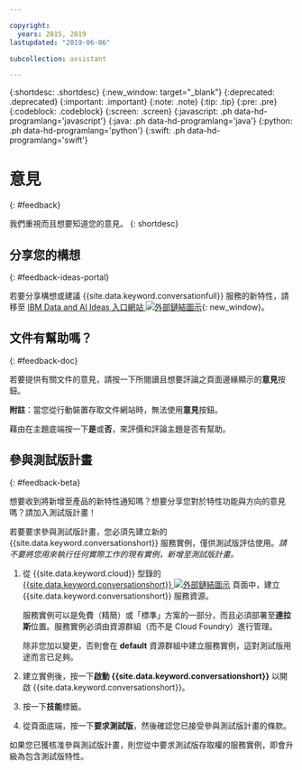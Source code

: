 ```yaml
---

copyright:
  years: 2015, 2019
lastupdated: "2019-06-06"

subcollection: assistant

---
```


{:shortdesc: .shortdesc}
{:new_window: target="_blank"}
{:deprecated: .deprecated}
{:important: .important}
{:note: .note}
{:tip: .tip}
{:pre: .pre}
{:codeblock: .codeblock}
{:screen: .screen}
{:javascript: .ph data-hd-programlang='javascript'}
{:java: .ph data-hd-programlang='java'}
{:python: .ph data-hd-programlang='python'}
{:swift: .ph data-hd-programlang='swift'}

# 意見
{: #feedback}

我們重視而且想要知道您的意見。
{: shortdesc}

## 分享您的構想
{: #feedback-ideas-portal}

若要分享構想或建議 {{site.data.keyword.conversationfull}} 服務的新特性，請移至 [IBM Data and AI Ideas 入口網站 ![外部鏈結圖示](../../icons/launch-glyph.svg "外部鏈結圖示")](https://ibm-data-and-ai.ideas.aha.io/?project=ASSISTANT){: new_window}。

## 文件有幫助嗎？
{: #feedback-doc}

若要提供有關文件的意見，請按一下所閱讀且想要評論之頁面邊緣顯示的**意見**按鈕。

  **附註**：當您從行動裝置存取文件網站時，無法使用**意見**按鈕。

藉由在主題底端按一下**是**或**否**，來評價和評論主題是否有幫助。

## 參與測試版計畫
{: #feedback-beta}

想要收到將新增至產品的新特性通知嗎？想要分享您對於特性功能與方向的意見嗎？請加入測試版計畫！

若要要求參與測試版計畫，您必須先建立新的 {{site.data.keyword.conversationshort}} 服務實例，僅供測試版評估使用。*請不要將您用來執行任何實際工作的現有實例，新增至測試版計畫。*

1.  從 {{site.data.keyword.cloud}} 型錄的 [{{site.data.keyword.conversationshort}} ![外部鏈結圖示](../../icons/launch-glyph.svg "外部鏈結圖示")](https://{DomainName}/catalog/services/watson-assistant) 頁面中，建立 {{site.data.keyword.conversationshort}} 服務資源。

    服務實例可以是免費（精簡）或「標準」方案的一部分，而且必須部署至**達拉斯**位置。服務實例必須由資源群組（而不是 Cloud Foundry）進行管理。

    除非您加以變更，否則會在 **default** 資源群組中建立服務實例，這對測試版用途而言已足夠。

1.  建立實例後，按一下**啟動 {{site.data.keyword.conversationshort}}** 以開啟 {{site.data.keyword.conversationshort}}。
1.  按一下**技能**標籤。
1.  從頁面底端，按一下**要求測試版**，然後確認您已接受參與測試版計畫的條款。

如果您已獲核准參與測試版計畫，則您從中要求測試版存取權的服務實例，即會升級為包含測試版特性。
